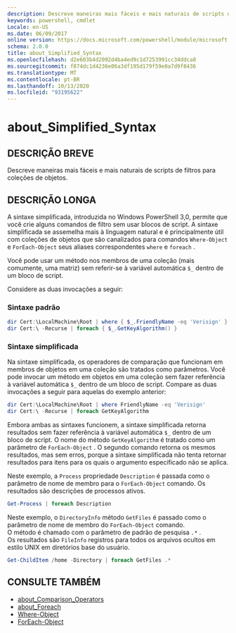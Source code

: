 ```yaml
---
description: Descreve maneiras mais fáceis e mais naturais de scripts de filtros para coleções de objetos.
keywords: powershell, cmdlet
Locale: en-US
ms.date: 06/09/2017
online version: https://docs.microsoft.com/powershell/module/microsoft.powershell.core/about/about_simplified_syntax?view=powershell-6&WT.mc_id=ps-gethelp
schema: 2.0.0
title: about_Simplified_Syntax
ms.openlocfilehash: d2e603b4d2092d4ba4ed9c1d7253991cc34ddca8
ms.sourcegitcommit: f874dc1d4236e06a3df195d179f59e0a7d9f8436
ms.translationtype: MT
ms.contentlocale: pt-BR
ms.lasthandoff: 10/13/2020
ms.locfileid: "93195622"
---
```

# <a name="about_simplified_syntax"></a>about_Simplified_Syntax

## <a name="short-description"></a>DESCRIÇÃO BREVE
Descreve maneiras mais fáceis e mais naturais de scripts de filtros para coleções de objetos.

## <a name="long-description"></a>DESCRIÇÃO LONGA

A sintaxe simplificada, introduzida no Windows PowerShell 3,0, permite que você crie alguns comandos de filtro sem usar blocos de script. A sintaxe simplificada se assemelha mais à linguagem natural e é principalmente útil com coleções de objetos que são canalizados para comandos `Where-Object` e `ForEach-Object` seus aliases correspondentes `where` e `foreach` .

Você pode usar um método nos membros de uma coleção (mais comumente, uma matriz) sem referir-se à variável automática `$_` dentro de um bloco de script.

Considere as duas invocações a seguir:

### <a name="standard-syntax"></a>Sintaxe padrão

```powershell
dir Cert:\LocalMachine\Root | where { $_.FriendlyName -eq 'Verisign' }
dir Cert:\ -Recurse | foreach { $_.GetKeyAlgorithm() }
```

### <a name="simplified-syntax"></a>Sintaxe simplificada

Na sintaxe simplificada, os operadores de comparação que funcionam em membros de objetos em uma coleção são tratados como parâmetros. Você pode invocar um método em objetos em uma coleção sem fazer referência à variável automática `$_` dentro de um bloco de script.
Compare as duas invocações a seguir para aquelas do exemplo anterior:
```powershell
dir Cert:\LocalMachine\Root | where FriendlyName -eq 'Verisign'
dir Cert:\ -Recurse | foreach GetKeyAlgorithm
```

Embora ambas as sintaxes funcionem, a sintaxe simplificada retorna resultados sem fazer referência à variável automática `$_` dentro de um bloco de script.
O nome do método `GetKeyAlgorithm` é tratado como um parâmetro de `ForEach-Object` .
O segundo comando retorna os mesmos resultados, mas sem erros, porque a sintaxe simplificada não tenta retornar resultados para itens para os quais o argumento especificado não se aplica.

Neste exemplo, a `Process` propriedade `Description` é passada como o parâmetro de nome de membro para o `ForEach-Object` comando. Os resultados são descrições de processos ativos.

```powershell
Get-Process | foreach Description
```

Neste exemplo, o `DirectoryInfo` método `GetFiles` é passado como o parâmetro de nome de membro do `ForEach-Object` comando.  
O método é chamado com o parâmetro de padrão de pesquisa `.*` .  
Os resultados são `FileInfo` registros para todos os arquivos ocultos em estilo UNIX em diretórios base do usuário. 

```powershell
Get-ChildItem /home -Directory | foreach GetFiles .*
```

## <a name="see-also"></a>CONSULTE TAMBÉM

- [about_Comparison_Operators](about_Comparison_Operators.md)
- [about_Foreach](about_Foreach.md)
- [Where-Object](xref:Microsoft.PowerShell.Core.Where-Object)
- [ForEach-Object](xref:Microsoft.PowerShell.Core.ForEach-Object)
